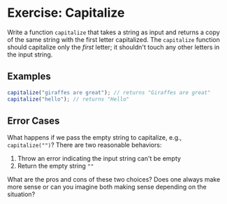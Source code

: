 # Exercise: Capitalize

Write a function `capitalize` that takes a string as input and returns a copy of the same string with the first letter capitalized.  The `capitalize` function should capitalize only the *first* letter; it shouldn't touch any other letters in the input string.

## Examples

```javascript
capitalize("giraffes are great"); // returns "Giraffes are great"
capitalize("hello"); // returns "Hello"
```

## Error Cases

What happens if we pass the empty string to capitalize, e.g., `capitalize("")`?  There are two reasonable behaviors:

1. Throw an error indicating the input string can't be empty
1. Return the empty string `""`

What are the pros and cons of these two choices? Does one always make more sense or can you imagine both making sense depending on the situation?
